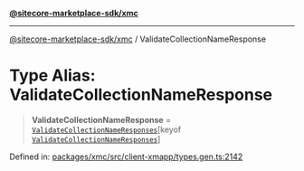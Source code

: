 [**@sitecore-marketplace-sdk/xmc**](../README.md)

***

[@sitecore-marketplace-sdk/xmc](../README.md) / ValidateCollectionNameResponse

# Type Alias: ValidateCollectionNameResponse

> **ValidateCollectionNameResponse** = [`ValidateCollectionNameResponses`](ValidateCollectionNameResponses.md)\[keyof [`ValidateCollectionNameResponses`](ValidateCollectionNameResponses.md)\]

Defined in: [packages/xmc/src/client-xmapp/types.gen.ts:2142](https://github.com/Sitecore/sitecore-marketplace-sdk/blob/af886e6134b8d1079ef5b8ef70b7eb2f1d9c8aeb/packages/xmc/src/client-xmapp/types.gen.ts#L2142)
